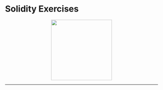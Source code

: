 <!-- markdownlint-disable MD032 MD033-->
# **Solidity Exercises**

<p align="center">
    <img src="https://github.com/gabsalvo/Solidity/assets/72619479/2bcb5df9-b003-49d8-9a14-f6b6c49502e3" width="200">
</p>

---
